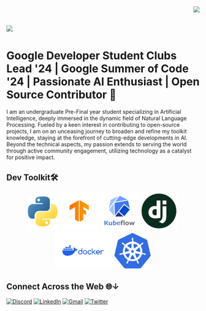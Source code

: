 <!-- Visitor Badge -->
<img align="right" src="https://visitor-badge.laobi.icu/badge?page_id=shivas1516.shivas1516" />

<!-- Typing Animation -->
<h1>
  <img src="https://readme-typing-svg.herokuapp.com/?font=Righteous&size=35&width=500&height=70&duration=4000&lines=Hi+There!+;+I'm+SIVASUBRAMANIAM;" style="color: #48D1CC" />
</h1>

# **Google Developer Student Clubs Lead '24** | Google Summer of Code '24 | **Passionate AI Enthusiast** | **Open Source Contributor** 🚀

I am an undergraduate Pre-Final year student specializing in Artificial Intelligence, deeply immersed in the dynamic field of Natural Language Processing. Fueled by a keen interest in contributing to open-source projects, I am on an unceasing journey to broaden and refine my toolkit knowledge, staying at the forefront of cutting-edge developments in AI. Beyond the technical aspects, my passion extends to serving the world through active community engagement, utilizing technology as a catalyst for positive impact.

## Dev Toolkit🛠️
<p align="center">
    <img src="https://github.com/shivas1516/shivas1516/blob/main/img/Python.png" alt="python" width="80" height="auto">
    <img src="https://github.com/shivas1516/shivas1516/blob/main/img/Tensorflow.png" alt="tensorflow-logo" width="100" height="auto">
    <img src="https://github.com/shivas1516/shivas1516/blob/main/img/Kubeflow.png" alt="st_small_845x845-pad_1000x1000_f8f8f8" width="100" height="auto">
    <img src="https://github.com/shivas1516/shivas1516/blob/main/img/Django.png" alt="django" width="100" height="auto">
    <img src="https://github.com/shivas1516/shivas1516/blob/main/img/docker.png" alt="st_small_845x845-pad_1000x1000_f8f8f8" width="150" height="auto">
    <img src="https://github.com/shivas1516/shivas1516/blob/main/img/kubernetes.png" alt="st_small_845x845-pad_1000x1000_f8f8f8" width="100" height="auto">
</p>


## Connect Across the Web 🌐↓

[![Discord](https://img.shields.io/badge/Discord-shiva_48220-%237289DA?style=for-the-badge&logo=discord&logoColor=white)](https://discord.com/users/shiva_48220)
[![LinkedIn](https://img.shields.io/badge/LinkedIn-Connect-blue?style=for-the-badge&logo=linkedin&logoColor=white)](https://www.linkedin.com/in/sivasubramaniam-l-8aa165229)
[![Gmail](https://img.shields.io/badge/Gmail-Contact-%2320B2AA?style=for-the-badge&logo=gmail&logoColor=white)](mailto:shivasubramaniam1516@gmail.com)
[![Twitter](https://img.shields.io/badge/Twitter-Follow-%2387CEEB?style=for-the-badge&logo=twitter&logoColor=white)](https://twitter.com/Shivas1415)
